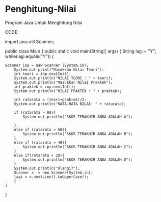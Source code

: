 # Penghitung-Nilai
Program Java Untuk Menghitung Nilai

CODE:

import java.util.Scanner;

public class Main
{
    public static void main(String[] args) {
        String lagi = "Y";
        while(lagi.equals("Y"))
        {

    Scanner inp = new Scanner (System.in);
        System.out.print("Masukkan Nilai Teori");
        int teori = inp.nextInt();
        System.out.println("NILAI TEORI : " + teori);
        System.out.println("Masukkan Nilai Praktek");
        int praktek = inp.nextInt();
        System.out.println("NILAI PRAKTEK : " + praktek);
    
        int ratarata = (teori+praktek)/2;
        System.out.println("RATA-RATA NILAI: " + ratarata);
        
        if (ratarata > 80){
            System.out.println("SKOR TERAKHIR ANDA ADALAH A");
        
        }
        else if (ratarata > 60){
            System.out.println("SKOR TERAKHIR ANDA ADALAH B");
        }
        else if (ratarata > 40){
            System.out.println("SKOR TERAKHIR ANDA ADALAH C");
        }
        else if(ratarata < 20){
            System.out.println("SKOR TERAKHIR ANDA ADALAH D");
        }
        System.out.println("Ulangi?");
        Scanner x  = new Scanner(System.in);
        lagi = x.nextLine().toUpperCase();
        }
    }
}
